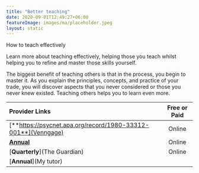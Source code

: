 ```yaml
---
title: "Better teaching"
date: 2020-09-01T12:49:27+06:00
featureImage: images/ma/placeholder.jpeg
layout: static
---
```


How to teach effectively

Learn more about teaching effectively, helping those you teach whilst helping you to refine and master those skills yourself.

The biggest benefit of teaching others is that in the process, you begin to master it. As you explain the principles, concepts, and practice of your trade, you will discover aspects that you never considered or those you never knew existed. Teaching others helps you to learn even more.

| Provider Links      | Free or Paid  |  
| :-----------          | :--------------:      |  
| [**https://psycnet.apa.org/record/1980-33312-001**](Venngage) | Online | 
| [**Annual**](OCTEL) | Online | 
| [**Quarterly**](The Guardian) | Online | 
| [**Annual**](My tutor) |  | 
  

<br/><br/>






